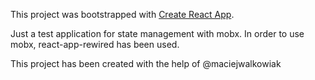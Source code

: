 This project was bootstrapped with [Create React App](https://github.com/facebookincubator/create-react-app).

Just a test application for state management with mobx. In order to use mobx, react-app-rewired has been used.

This project has been created with the help of @maciejwalkowiak
